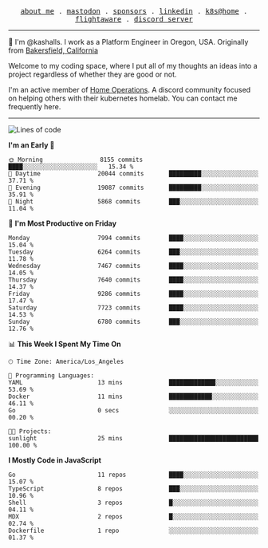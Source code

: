 <p align="center">
  <samp>
    <a href="https://jordanjones.org/">about me</a> .
    <a rel="me" href="https://mastodon.social/@kashall">mastodon</a> .
    <a href="https://github.com/sponsors/kashalls">sponsors</a> .
    <a href="https://linkedin.com/in/jordpjones">linkedin</a> .
    <a href="https://github.com/kashalls/home-cluster">k8s@home</a> .
    <a href="https://flightaware.com/adsb/stats/user/kashalls">flightaware</a> .
    <a href="https://discord.gg/V2WrCfqba9">discord server</a>
  </samp>
</p>

----------------------------------------------------------------

:wave: I'm @kashalls. I work as a Platform Engineer in Oregon, USA. Originally from [Bakersfield, California](https://maps.app.goo.gl/QQMtywTWghpXB6Tu6)

Welcome to my coding space, where I put all of my thoughts an ideas into a project regardless of whether they are good or not.

I'm an active member of [Home Operations](https://discord.gg/home-operations). A discord community focused on helping others with their kubernetes homelab. You can contact me frequently here.

----------------------------------------------------------------
<!--START_SECTION:waka-->
![Lines of code](https://img.shields.io/badge/From%20Hello%20World%20I%27ve%20Written-11.1%20million%20lines%20of%20code-blue)

**I'm an Early 🐤** 

```text
🌞 Morning                8155 commits        ████░░░░░░░░░░░░░░░░░░░░░   15.34 % 
🌆 Daytime                20044 commits       █████████░░░░░░░░░░░░░░░░   37.71 % 
🌃 Evening                19087 commits       █████████░░░░░░░░░░░░░░░░   35.91 % 
🌙 Night                  5868 commits        ███░░░░░░░░░░░░░░░░░░░░░░   11.04 % 
```
📅 **I'm Most Productive on Friday** 

```text
Monday                   7994 commits        ████░░░░░░░░░░░░░░░░░░░░░   15.04 % 
Tuesday                  6264 commits        ███░░░░░░░░░░░░░░░░░░░░░░   11.78 % 
Wednesday                7467 commits        ████░░░░░░░░░░░░░░░░░░░░░   14.05 % 
Thursday                 7640 commits        ████░░░░░░░░░░░░░░░░░░░░░   14.37 % 
Friday                   9286 commits        ████░░░░░░░░░░░░░░░░░░░░░   17.47 % 
Saturday                 7723 commits        ████░░░░░░░░░░░░░░░░░░░░░   14.53 % 
Sunday                   6780 commits        ███░░░░░░░░░░░░░░░░░░░░░░   12.76 % 
```


📊 **This Week I Spent My Time On** 

```text
🕑︎ Time Zone: America/Los_Angeles

💬 Programming Languages: 
YAML                     13 mins             █████████████░░░░░░░░░░░░   53.69 % 
Docker                   11 mins             ████████████░░░░░░░░░░░░░   46.11 % 
Go                       0 secs              ░░░░░░░░░░░░░░░░░░░░░░░░░   00.20 % 

🐱‍💻 Projects: 
sunlight                 25 mins             █████████████████████████   100.00 % 
```

**I Mostly Code in JavaScript** 

```text
Go                       11 repos            ████░░░░░░░░░░░░░░░░░░░░░   15.07 % 
TypeScript               8 repos             ███░░░░░░░░░░░░░░░░░░░░░░   10.96 % 
Shell                    3 repos             █░░░░░░░░░░░░░░░░░░░░░░░░   04.11 % 
MDX                      2 repos             █░░░░░░░░░░░░░░░░░░░░░░░░   02.74 % 
Dockerfile               1 repo              ░░░░░░░░░░░░░░░░░░░░░░░░░   01.37 % 
```




<!--END_SECTION:waka-->
